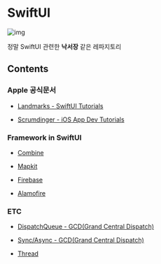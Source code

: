 # SwiftUI

![img](https://velog.velcdn.com/images/j_aion/post/16cdb2ef-b9c7-4283-ac05-d7b97a1977e6/image.jpg)
<br/>

정말 SwiftUI 관련한 **낙서장** 같은 레파지토리

## Contents

### Apple 공식문서

- [Landmarks - SwiftUI Tutorials](https://github.com/BOLTB0X/SwiftUI_Tutorials)
  <br/>

- [Scrumdinger - iOS App Dev Tutorials](https://github.com/BOLTB0X/SwiftUI/tree/main/iOS%20App%20Dev%20Tutorials)

### Framework in SwiftUI

- [Combine](https://github.com/BOLTB0X/Combine)
  <br/>

- [Mapkit](https://github.com/BOLTB0X/ScratchPaper_Map_in_iOS?tab=readme-ov-file)
  <br/>

- [Firebase](https://github.com/BOLTB0X/ScratchPaper_Firebase_in_iOS/tree/main/FirebaseDemo)
  <br/>

- [Alamofire](https://github.com/BOLTB0X/SwiftUI/tree/main/study/Alamofire)

### ETC

- [DispatchQueue - GCD(Grand Central Dispatch)](https://github.com/BOLTB0X/SwiftUI/blob/main/study/GCDPlayground/dispatchQue.md)
  <br/>

- [Sync/Async - GCD(Grand Central Dispatch)](https://github.com/BOLTB0X/SwiftUI/blob/main/study/GCDPlayground/syncAsync2.md)
  <br/>

- [Thread](https://github.com/BOLTB0X/SwiftUI/tree/main/study/Thread)
